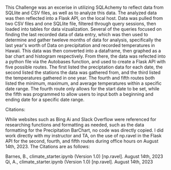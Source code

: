 This Challenge was an excerise in utilizing SQLAchemy to reflect data from SQLlite and CSV files, as well as to analyze this data. The analyzed data was then reflected into a Flask API, on the local host. Data was pulled from two CSV files and one SQLlite file, filtered through query sessions, then loaded into tables for data vizualization. Several of the queries focused on finding the last recorded data of data entry, which was then used to determine and gather tweleve months of data for analysis, specifically the last year's worth of Data on precipitation and recorded temperatures in Hawaii. This data was then converted into a dataframe, then graphed as a bar chart and histogram respectively. From there, the data was refected into a python file via the Autobases function, and used to create a Flask API with five possible routes. The first listed the preciptation data for each date, the second listed the stations the data was gathered from, and the third listed the temperatures gathered in one year. The fourth and fifth routes both listed the minimum, maximum, and average temperatures within a specific date range. The fourth route only allows for the start date to be set, while the fifth was programmed to allow users to input both a beginning and ending date for a specific date range. 


Citations: 

While websites such as Bing Ai and Slack Overflow were referenced for researching functions and formatting as needed, such as the data formatting for the Precipitation BarChart, no code was directly copied. I did work directly with my instructor and TA, on the use of np.ravel in the Flask API for the second, fourth, and fifth routes during office hours on August 14th, 2023. The Citations are as follows: 

Barnes, B.,  climate_starter.ipynb (Version 1.0) [np.ravel]. August 14th, 2023
Qi, A.,  climate_starter.ipynb (Version 1.0) [np.ravel]. August 14th, 2023

